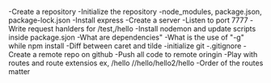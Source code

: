 -Create a repository
-Initialize the repository
-node_modules, package.json, package-lock.json
-Install express
-Create a server
-Listen to port 7777
-Write request hanlders for /test,/hello 
-Install nodemon and update scripts inside package.sjon
-What are dependencies"
-What is the use of "-g" while npm install
-Diff between caret and tilde
-initialize git
-.gitignore
-Create a remote repo on github
-Push all code to remote oringin
-Play with routes and route extensios ex, /hello //hello/hello2/hello 
-Order of the routes matter